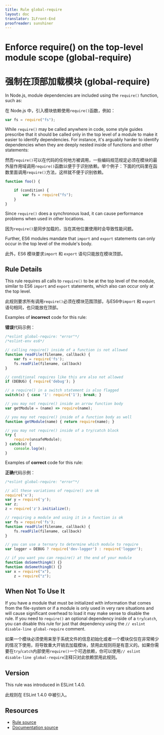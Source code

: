 ```yaml
---
title: Rule global-require
layout: doc
translator: ILFront-End
proofreader: sunshiner
---
```

<!-- Note: No pull requests accepted for this file. See README.md in the root directory for details. -->

# Enforce require() on the top-level module scope (global-require)

# 强制在顶部加载模块 (global-require)

In Node.js, module dependencies are included using the `require()` function, such as:

在 Node.js 中，引入模块依赖使用`require()`函数，例如：

```js
var fs = require("fs");
```

While `require()` may be called anywhere in code, some style guides prescribe that it should be called only in the top level of a module to make it easier to identify dependencies. For instance, it's arguably harder to identify dependencies when they are deeply nested inside of functions and other statements:

然而`require()`可以在代码的任何地方被调用，一些编码规范规定必须在模块的最外层作用域调用`require()`函数以便于于识别依赖。举个例子：下面的代码里在函数里面调用`require()`方法，这样就不便于识别依赖。

```js
function foo() {

    if (condition) {
        var fs = require("fs");
    }
}
```

Since `require()` does a synchronous load, it can cause performance problems when used in other locations.

因为`require()`是同步加载的，当在其他位置使用时会导致性能问题。

Further, ES6 modules mandate that `import` and `export` statements can only occur in the top level of the module's body.

此外，ES6 模块要求`import` 和 `export` 语句只能放在模块顶部。

## Rule Details

This rule requires all calls to `require()` to be at the top level of the module, similar to ES6 `import` and `export` statements, which also can occur only at the top level.

此规则要求所有调用`require()`必须在模块范围顶部，与ES6中`import` 和 `export` 语句相同，也只能放在顶部。

Examples of **incorrect** code for this rule:

**错误**代码示例：

```js
/*eslint global-require: "error"*/
/*eslint-env es6*/

// calling require() inside of a function is not allowed
function readFile(filename, callback) {
    var fs = require('fs');
    fs.readFile(filename, callback)
}

// conditional requires like this are also not allowed
if (DEBUG) { require('debug'); }

// a require() in a switch statement is also flagged
switch(x) { case '1': require('1'); break; }

// you may not require() inside an arrow function body
var getModule = (name) => require(name);

// you may not require() inside of a function body as well
function getModule(name) { return require(name); }

// you may not require() inside of a try/catch block
try {
    require(unsafeModule);
} catch(e) {
    console.log(e);
}
```

Examples of **correct** code for this rule:

**正确**代码示例：

```js
/*eslint global-require: "error"*/

// all these variations of require() are ok
require('x');
var y = require('y');
var z;
z = require('z').initialize();

// requiring a module and using it in a function is ok
var fs = require('fs');
function readFile(filename, callback) {
    fs.readFile(filename, callback)
}

// you can use a ternary to determine which module to require
var logger = DEBUG ? require('dev-logger') : require('logger');

// if you want you can require() at the end of your module
function doSomethingA() {}
function doSomethingB() {}
var x = require("x"),
    z = require("z");
```

## When Not To Use It

If you have a module that must be initialized with information that comes from the file-system or if a module is only used in very rare situations and will cause significant overhead to load it may make sense to disable the rule. If you need to `require()` an optional dependency inside of a `try`/`catch`, you can disable this rule for just that dependency using the `// eslint disable-line global-require` comment.

如果一个模块必须使用来至于系统文件的信息初始化或者一个模块仅仅在非常稀少的情况下使用，将导致重大开销去加载模块，禁用此规则将是有意义的。如果你需要在`try`/`catch`内部使用`require()`一个可选依赖，你可以使用`// eslint disable-line global-require`注释只对此依赖禁用此规则。

## Version

This rule was introduced in ESLint 1.4.0.

此规则在 ESLint 1.4.0 中被引入。

## Resources

* [Rule source](https://github.com/eslint/eslint/tree/master/lib/rules/global-require.js)
* [Documentation source](https://github.com/eslint/eslint/tree/master/docs/rules/global-require.md)
